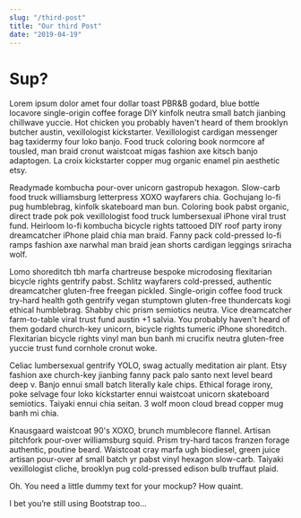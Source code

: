 ```yaml
---
slug: "/third-post"
title: "Our third Post"
date: "2019-04-19"
---
```

# Sup? 

Lorem ipsum dolor amet four dollar toast PBR&B godard, blue bottle locavore single-origin coffee forage DIY kinfolk neutra small batch jianbing chillwave yuccie. Hot chicken you probably haven't heard of them brooklyn butcher austin, vexillologist kickstarter. Vexillologist cardigan messenger bag taxidermy four loko banjo. Food truck coloring book normcore af tousled, man braid cronut waistcoat migas fashion axe kitsch banjo adaptogen. La croix kickstarter copper mug organic enamel pin aesthetic etsy.

Readymade kombucha pour-over unicorn gastropub hexagon. Slow-carb food truck williamsburg letterpress XOXO wayfarers chia. Gochujang lo-fi pug humblebrag, kinfolk skateboard man bun. Coloring book pabst organic, direct trade pok pok vexillologist food truck lumbersexual iPhone viral trust fund. Heirloom lo-fi kombucha bicycle rights tattooed DIY roof party irony dreamcatcher iPhone plaid chia man braid. Fanny pack cold-pressed lo-fi ramps fashion axe narwhal man braid jean shorts cardigan leggings sriracha wolf.

Lomo shoreditch tbh marfa chartreuse bespoke microdosing flexitarian bicycle rights gentrify pabst. Schlitz wayfarers cold-pressed, authentic dreamcatcher gluten-free freegan pickled. Single-origin coffee food truck try-hard health goth gentrify vegan stumptown gluten-free thundercats kogi ethical humblebrag. Shabby chic prism semiotics neutra. Vice dreamcatcher farm-to-table viral trust fund austin +1 salvia. You probably haven't heard of them godard church-key unicorn, bicycle rights tumeric iPhone shoreditch. Flexitarian bicycle rights vinyl man bun banh mi crucifix neutra gluten-free yuccie trust fund cornhole cronut woke.

Celiac lumbersexual gentrify YOLO, swag actually meditation air plant. Etsy fashion axe church-key jianbing fanny pack palo santo next level beard deep v. Banjo ennui small batch literally kale chips. Ethical forage irony, poke selvage four loko kickstarter ennui waistcoat unicorn skateboard semiotics. Taiyaki ennui chia seitan. 3 wolf moon cloud bread copper mug banh mi chia.

Knausgaard waistcoat 90's XOXO, brunch mumblecore flannel. Artisan pitchfork pour-over williamsburg squid. Prism try-hard tacos franzen forage authentic, poutine beard. Waistcoat cray marfa ugh biodiesel, green juice artisan pour-over af small batch yr pabst vinyl hexagon slow-carb. Taiyaki vexillologist cliche, brooklyn pug cold-pressed edison bulb truffaut plaid.

Oh. You need a little dummy text for your mockup? How quaint.

I bet you’re still using Bootstrap too…